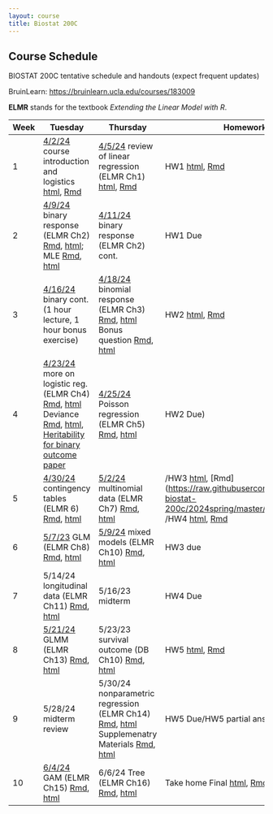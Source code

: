 ```yaml
---
layout: course
title: Biostat 200C
---
```


## Course Schedule

BIOSTAT 200C tentative schedule and handouts (expect frequent updates)

BruinLearn: <https://bruinlearn.ucla.edu/courses/183009>

**ELMR** stands for the textbook _Extending the Linear Model with R_. 



|Week|Tuesday                                                                                                                                                                                                                                                                                                                                                                                                                                                                            |Thursday                                                                                                                                                                                                                                                                                                                                              |Homework                                                                                                                                           |
|----|-----------------------------------------------------------------------------------------------------------------------------------------------------------------------------------------------------------------------------------------------------------------------------------------------------------------------------------------------------------------------------------------------------------------------------------------------------------------------------------|------------------------------------------------------------------------------------------------------------------------------------------------------------------------------------------------------------------------------------------------------------------------------------------------------------------------------------------------------|---------------------------------------------------------------------------------------------------------------------------------------------------|
|1   |[4/2/24](https://ucla-biostat-200c.github.io/2024spring/biostat200cspring2024/2024/04/02/week1-day1.html) course introduction and logistics [html](../slides/01-intro/intro.html), [Rmd](https://raw.githubusercontent.com/ucla-biostat-200c/2024spring/master/slides/01-intro/intro.Rmd)                                                                                                                                                                                          |[4/5/24](https://ucla-biostat-200c.github.io/2024spring/biostat200cspring2024/2024/04/06/week1-day2.html) review of linear regression (ELMR Ch1) [html](../slides/02-lm/lm.html), [Rmd](https://raw.githubusercontent.com/ucla-biostat-200c/2024spring/master/slides/02-lm/lm.Rmd)                                                                    |HW1 [html](../hw/hw1.html), [Rmd](https://raw.githubusercontent.com/ucla-biostat-200c/2024spring/master/hw/hw1.Rmd)                                |
|2   |[4/9/24](https://ucla-biostat-200c.github.io/2024spring/biostat200cspring2024/2024/04/09/week2-day1.html) binary response (ELMR Ch2) [Rmd](https://raw.githubusercontent.com/ucla-biostat-200c/2024spring/master/slides/03-binary/binary.qmd), [html](../slides/03-binary/binary.html); MLE [Rmd](https://raw.githubusercontent.com/ucla-biostat-200c/2024spring/master/slides/03-binary/MLE.qmd), [html](../slides/03-binary/MLE.html)                                            |[4/11/24](https://ucla-biostat-200c.github.io/2024spring/biostat200cspring2024/2024/04/11/week2-day2.html) binary response (ELMR Ch2) cont.                                                                                                                                                                                                           |HW1 Due                                                                                                                                            |
|3   |[4/16/24](https://ucla-biostat-200c.github.io/2024spring/biostat200cspring2024/2024/04/16/week3-day1.html) binary cont. (1 hour lecture, 1 hour bonus exercise)                                                                                                                                                                                                                                                                                                                                                                        |[4/18/24](https://ucla-biostat-200c.github.io/2024spring/biostat200cspring2024/2024/04/18/week3-day2.html) binomial response (ELMR Ch3) [Rmd](https://raw.githubusercontent.com/ucla-biostat-200c/2024spring/master/slides/04-binomial/binomial.Rmd), [html](../slides/04-binomial/binomial.html)  Bonus question [Rmd](https://raw.githubusercontent.com/ucla-biostat-200c/2024spring/master/slides/04-binomial/binomial_bonus.Rmd), [html](../slides/04-binomial/binomial_bonus.html)                                                  |HW2 [html](../hw/hw2.html), [Rmd](https://raw.githubusercontent.com/ucla-biostat-200c/2024spring/master/hw/hw2.Rmd)                                |
|4   |[4/23/24](https://ucla-biostat-200c.github.io/2024spring/biostat200cspring2024/2024/04/23/week4-day1.html)  more on logistic reg. (ELMR Ch4) [Rmd](https://raw.githubusercontent.com/ucla-biostat-200c/2024spring/master/slides/05-otherlogistic/otherlogistic.Rmd), [html](../slides/05-otherlogistic/otherlogistic.html) Deviance [Rmd](https://raw.githubusercontent.com/ucla-biostat-200c/2024spring/master/slides/review/deviance.Rmd), [html](../slides/review/deviance.html), [Heritability for binary outcome paper](../slides/05-otherlogistic/binary-heritability.pdf) |[4/25/24](https://ucla-biostat-200c.github.io/2024spring/biostat200cspring2024/2024/04/25/week4-day2.html)  Poisson regression (ELMR Ch5) [Rmd](https://raw.githubusercontent.com/ucla-biostat-200c/2024spring/master/slides/06-count/count.Rmd), [html](../slides/06-count/count.html)                                                               |HW2 Due)                        |
|5   |[4/30/24](https://ucla-biostat-200c.github.io/2024spring/biostat200cspring2024/2024/04/30/week5-day1.html) contingency tables (ELMR 6) [Rmd](https://raw.githubusercontent.com/ucla-biostat-200c/2024spring/master/slides/07-ctable/ctable.Rmd), [html](../slides/07-ctable/ctable.html)                                                                                                                                                                                           |[5/2/24](https://ucla-biostat-200c.github.io/2024spring/biostat200cspring2024/2024/05/02/week5-day2.html) multinomial data (ELMR Ch7) [Rmd](https://raw.githubusercontent.com/ucla-biostat-200c/2024spring/master/slides/08-multinomial/multinomial.Rmd), [html](../slides/08-multinomial/multinomial.html)                                           |/HW3 [html](../hw/hw3.html), [Rmd](https://raw.githubusercontent.com/ucla-biostat-200c/2024spring/master/hw/hw3.Rmd /HW4 [html](../hw/hw4.html), [Rmd](https://raw.githubusercontent.com/ucla-biostat-200c/2024spring/master/hw/hw4.Rmd)                        |
|6   |[5/7/23](https://ucla-biostat-200c.github.io/2024spring/biostat200cspring2024/2024/05/09/week6-day1.html)  GLM (ELMR Ch8) [Rmd](https://raw.githubusercontent.com/ucla-biostat-200c/2024spring/master/slides/09-glm/glm.Rmd), [html](../slides/09-glm/glm.html)                                                                                                                                                                                                                    |[5/9/24](https://ucla-biostat-200c.github.io/2024spring/biostat200cspring2024/2024/05/09/week6-day2.html) mixed models (ELMR Ch10) [Rmd](https://raw.githubusercontent.com/ucla-biostat-200c/2024spring/master/slides/11-randeff/randeff.Rmd), [html](../slides/11-randeff/randeff.html)                                                              |   HW3 due                                                                                                                                                |
|7   |5/14/24  longitudinal data (ELMR Ch11) [Rmd](https://raw.githubusercontent.com/ucla-biostat-200c/2024spring/master/slides/12-long/long.Rmd), [html](../slides/12-long/long.html)                                                                                                                                                                                                                                                                                                   |5/16/23  midterm                                                                                                                                                                                                                                                                                                                                      |HW4 Due                                                                                                                                            |
|8   |[5/21/24](https://ucla-biostat-200c.github.io/2024spring/biostat200cspring2024/2024/05/21/week8-day1.html) GLMM (ELMR Ch13) [Rmd](https://raw.githubusercontent.com/ucla-biostat-200c/2024spring/master/slides/13-glmm/glmm.Rmd), [html](../slides/13-glmm/glmm.html)                                                                                                                                                                                                              |5/23/23  survival outcome (DB Ch10) [Rmd](https://raw.githubusercontent.com/ucla-biostat-200c/2024spring/master/slides/10-survival/survival.Rmd), [html](../slides/10-survival/survival.html)                                                                                                                                                         |HW5 [html](../hw/hw5.html), [Rmd](https://raw.githubusercontent.com/ucla-biostat-200c/2023spring/master/hw/hw5.Rmd)                                |
|9   |5/28/24  midterm review                                                                                                                                                                                                                                                                                                                                                                                                                                                            |5/30/24 nonparametric regression (ELMR Ch14) [Rmd](https://raw.githubusercontent.com/ucla-biostat-200c/2024spring/master/slides/14-np/np.Rmd), [html](../slides/14-np/np.html) Supplemenatry Materials [Rmd](https://raw.githubusercontent.com/ucla-biostat-200c/2024spring/master/slides/14-np/nonlinear.Rmd), [html](../slides/14-np/nonlinear.html)|HW5 Due/HW5 partial answer [html](../hw/hw5pol.html), [Rmd](https://raw.githubusercontent.com/ucla-biostat-200c/2023spring/master/hw/hw5pol.Rmd)   |
|10  |[6/4/24](https://ucla-biostat-200c.github.io/2024spring/biostat200cspring2024/2024/06/04/week10-day1.html)  GAM (ELMR Ch15) [Rmd](https://raw.githubusercontent.com/ucla-biostat-200c/2024spring/master/slides/15-gam/gam.Rmd), [html](../slides/15-gam/gam.html)                                                                                                                                                                                                                  |6/6/24 Tree (ELMR Ch16) [Rmd](https://raw.githubusercontent.com/ucla-biostat-200c/2023spring/master/slides/16-tree/tree.Rmd), [html](../slides/16-tree/tree.html)                                                                                                                                                                                     |Take home Final [html](../final/200c_final.html), [Rmd](https://raw.githubusercontent.com/ucla-biostat-200c/2024spring/master/final/200c_final.Rmd)|
